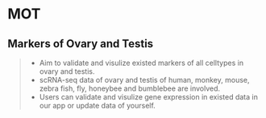 # MOT
## Markers of Ovary and Testis  
>* Aim to validate and visulize existed markers of all celltypes in ovary and testis.  
>* scRNA-seq data of ovary and testis of human, monkey, mouse, zebra fish, fly, honeybee and bumblebee are involved.  
>* Users can validate and visulize gene expression in existed data in our app or update data of yourself. 
